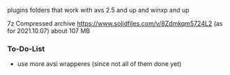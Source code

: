 plugins folders that work with avs 2.5 and up and winxp and up

7z Compressed archive https://www.solidfiles.com/v/8Zdmkqm5724L2 (as for 2021.10.07) about 107 MB

### To-Do-List
* use more avsi wrapperes (since not all of them done yet)
